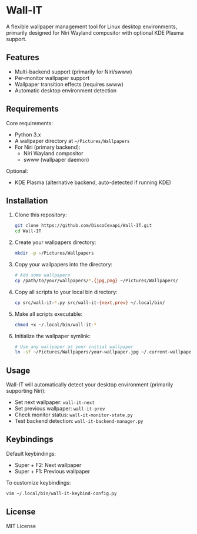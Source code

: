# Wall-IT

A flexible wallpaper management tool for Linux desktop environments, primarily designed for Niri Wayland compositor with optional KDE Plasma support.

## Features

- Multi-backend support (primarily for Niri/swww)
- Per-monitor wallpaper support
- Wallpaper transition effects (requires swww)
- Automatic desktop environment detection

## Requirements

Core requirements:
- Python 3.x
- A wallpaper directory at `~/Pictures/Wallpapers`
- For Niri (primary backend):
  - Niri Wayland compositor
  - swww (wallpaper daemon)

Optional:
- KDE Plasma (alternative backend, auto-detected if running KDE)

## Installation

1. Clone this repository:
   ```bash
   git clone https://github.com/DiscoCevapi/Wall-IT.git
   cd Wall-IT
   ```

2. Create your wallpapers directory:
   ```bash
   mkdir -p ~/Pictures/Wallpapers
   ```

3. Copy your wallpapers into the directory:
   ```bash
   # Add some wallpapers
   cp /path/to/your/wallpapers/*.{jpg,png} ~/Pictures/Wallpapers/
   ```

4. Copy all scripts to your local bin directory:
   ```bash
   cp src/wall-it-*.py src/wall-it-{next,prev} ~/.local/bin/
   ```

5. Make all scripts executable:
   ```bash
   chmod +x ~/.local/bin/wall-it-*
   ```

6. Initialize the wallpaper symlink:
   ```bash
   # Use any wallpaper as your initial wallpaper
   ln -sf ~/Pictures/Wallpapers/your-wallpaper.jpg ~/.current-wallpaper
   ```

## Usage

Wall-IT will automatically detect your desktop environment (primarily supporting Niri):

- Set next wallpaper: `wall-it-next`
- Set previous wallpaper: `wall-it-prev`
- Check monitor status: `wall-it-monitor-state.py`
- Test backend detection: `wall-it-backend-manager.py`

## Keybindings

Default keybindings:
- Super + F2: Next wallpaper
- Super + F1: Previous wallpaper

To customize keybindings:
```bash
vim ~/.local/bin/wall-it-keybind-config.py
```

## License

MIT License
